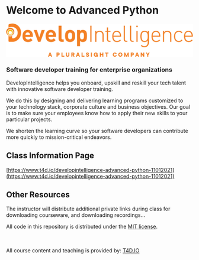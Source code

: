 # Welcome to Advanced Python

![DevelopIntelligence Logo](images/developintelligence-logo.png "DevelopIntelligence Logo")

###  Software developer training for enterprise organizations

DevelopIntelligence helps you onboard, upskill and reskill your tech talent with innovative software developer training.

We do this by designing and delivering learning programs customized to your technology stack, corporate culture and business objectives. Our goal is to make sure your employees know how to apply their new skills to your particular projects.

We shorten the learning curve so your software developers can contribute more quickly to mission-critical endeavors.

## Class Information Page

[https://www.t4d.io/developintelligence-advanced-python-11012021](https://www.t4d.io/developintelligence-advanced-python-11012021)

## Other Resources

The instructor will distribute additional private links during class for downloading courseware, and downloading recordings...

All code in this repository is distributed under the [MIT license](license.txt).


<br><br>
All course content and teaching is provided by: [T4D.IO](https://www.t4d.io)


